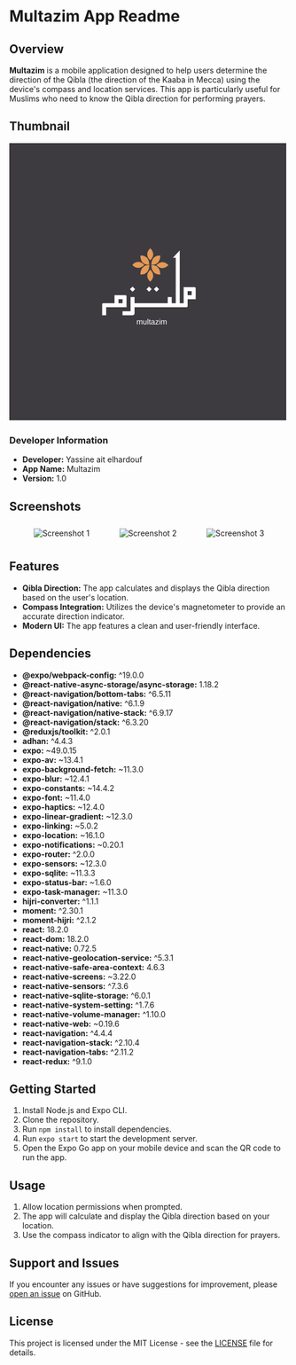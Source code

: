 # Multazim App Readme

## Overview

**Multazim** is a mobile application designed to help users determine the direction of the Qibla (the direction of the Kaaba in Mecca) using the device's compass and location services. This app is particularly useful for Muslims who need to know the Qibla direction for performing prayers.

## Thumbnail

![Multazim Thumbnail](./assets/logo.png)

### Developer Information

- **Developer:** Yassine ait elhardouf
- **App Name:** Multazim
- **Version:** 1.0

## Screenshots

<div style="display: flex; flex-wrap: wrap; justify-content: space-evenly;">
  <img src="screenshots/screenshot1.jpg" alt="Screenshot 1" style="max-width: 300px; margin: 10px;">
  <img src="screenshots/screenshot2.jpg" alt="Screenshot 2" style="max-width: 300px; margin: 10px;">
  <img src="screenshots/screenshot3.jpg" alt="Screenshot 3" style="max-width: 300px; margin: 10px;">
</div>


## Features

- **Qibla Direction:** The app calculates and displays the Qibla direction based on the user's location.
- **Compass Integration:** Utilizes the device's magnetometer to provide an accurate direction indicator.
- **Modern UI:** The app features a clean and user-friendly interface.

## Dependencies

- **@expo/webpack-config:** ^19.0.0
- **@react-native-async-storage/async-storage:** 1.18.2
- **@react-navigation/bottom-tabs:** ^6.5.11
- **@react-navigation/native:** ^6.1.9
- **@react-navigation/native-stack:** ^6.9.17
- **@react-navigation/stack:** ^6.3.20
- **@reduxjs/toolkit:** ^2.0.1
- **adhan:** ^4.4.3
- **expo:** ~49.0.15
- **expo-av:** ~13.4.1
- **expo-background-fetch:** ~11.3.0
- **expo-blur:** ~12.4.1
- **expo-constants:** ~14.4.2
- **expo-font:** ~11.4.0
- **expo-haptics:** ~12.4.0
- **expo-linear-gradient:** ~12.3.0
- **expo-linking:** ~5.0.2
- **expo-location:** ~16.1.0
- **expo-notifications:** ~0.20.1
- **expo-router:** ^2.0.0
- **expo-sensors:** ~12.3.0
- **expo-sqlite:** ~11.3.3
- **expo-status-bar:** ~1.6.0
- **expo-task-manager:** ~11.3.0
- **hijri-converter:** ^1.1.1
- **moment:** ^2.30.1
- **moment-hijri:** ^2.1.2
- **react:** 18.2.0
- **react-dom:** 18.2.0
- **react-native:** 0.72.5
- **react-native-geolocation-service:** ^5.3.1
- **react-native-safe-area-context:** 4.6.3
- **react-native-screens:** ~3.22.0
- **react-native-sensors:** ^7.3.6
- **react-native-sqlite-storage:** ^6.0.1
- **react-native-system-setting:** ^1.7.6
- **react-native-volume-manager:** ^1.10.0
- **react-native-web:** ~0.19.6
- **react-navigation:** ^4.4.4
- **react-navigation-stack:** ^2.10.4
- **react-navigation-tabs:** ^2.11.2
- **react-redux:** ^9.1.0

## Getting Started

1. Install Node.js and Expo CLI.
2. Clone the repository.
3. Run `npm install` to install dependencies.
4. Run `expo start` to start the development server.
5. Open the Expo Go app on your mobile device and scan the QR code to run the app.

## Usage

1. Allow location permissions when prompted.
2. The app will calculate and display the Qibla direction based on your location.
3. Use the compass indicator to align with the Qibla direction for prayers.

## Support and Issues

If you encounter any issues or have suggestions for improvement, please [open an issue](https://github.com/yourusername/multazim-app/issues) on GitHub.

## License

This project is licensed under the MIT License - see the [LICENSE](LICENSE) file for details.
